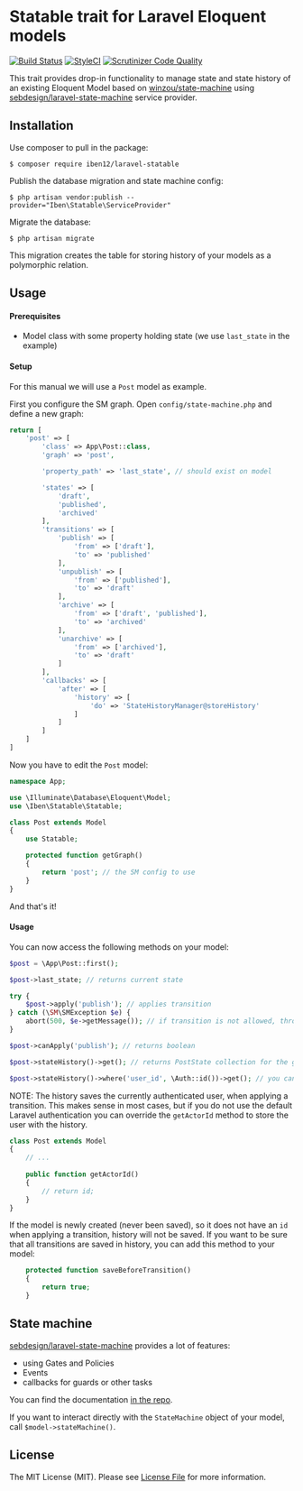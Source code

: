 # Statable trait for Laravel Eloquent models

[![Build Status](https://travis-ci.org/iben12/laravel-statable.svg?branch=master)](https://travis-ci.org/iben12/laravel-statable)
[![StyleCI](https://github.styleci.io/repos/158932879/shield?branch=master)](https://github.styleci.io/repos/158932879)
[![Scrutinizer Code Quality](https://scrutinizer-ci.com/g/iben12/laravel-statable/badges/quality-score.png?b=master)](https://scrutinizer-ci.com/g/iben12/laravel-statable/?branch=master)

This trait provides drop-in functionality to manage state and state history of an existing Eloquent Model based on [winzou/state-machine](https://github.com/winzou/state-machine) using [sebdesign/laravel-state-machine](https://github.com/sebdesign/laravel-state-machine) service provider.

## Installation

Use composer to pull in the package:
```
$ composer require iben12/laravel-statable
```
Publish the database migration and state machine config:
```
$ php artisan vendor:publish --provider="Iben\Statable\ServiceProvider"
```
Migrate the database:
```
$ php artisan migrate
```
This migration creates the table for storing history of your models as a polymorphic relation.

## Usage

#### Prerequisites
* Model class with some property holding state (we use `last_state` in the example)

#### Setup

For this manual we will use a `Post` model as example.

First you configure the SM graph. Open `config/state-machine.php` and define a new graph:
```php
return [
    'post' => [
        'class' => App\Post::class,
        'graph' => 'post',

        'property_path' => 'last_state', // should exist on model

        'states' => [
            'draft',
            'published',
            'archived'
        ],
        'transitions' => [
            'publish' => [
                'from' => ['draft'],
                'to' => 'published'
            ],
            'unpublish' => [
                'from' => ['published'],
                'to' => 'draft'
            ],
            'archive' => [
                'from' => ['draft', 'published'],
                'to' => 'archived'
            ],
            'unarchive' => [
                'from' => ['archived'],
                'to' => 'draft'
            ]
        ],
        'callbacks' => [
            'after' => [
                'history' => [
                    'do' => 'StateHistoryManager@storeHistory'
                ]
            ]
        ]
    ]
]

```

Now you have to edit the `Post` model:
```php
namespace App;

use \Illuminate\Database\Eloquent\Model;
use \Iben\Statable\Statable;

class Post extends Model
{
    use Statable;

    protected function getGraph()
    {
    	return 'post'; // the SM config to use
    }
}
```

And that's it!

#### Usage
You can now access the following methods on your model:
```php
$post = \App\Post::first();

$post->last_state; // returns current state

try {
    $post->apply('publish'); // applies transition
} catch (\SM\SMException $e) {
    abort(500, $e->getMessage()); // if transition is not allowed, throws exception
}

$post->canApply('publish'); // returns boolean

$post->stateHistory()->get(); // returns PostState collection for the given Post

$post->stateHistory()->where('user_id', \Auth::id())->get(); // you can query history as any Eloquent relation
```

NOTE: The history saves the currently authenticated user, when applying a transition. This makes sense in most cases, but if you do not use the default Laravel authentication you can override the `getActorId` method to store the user with the history.

```php
class Post extends Model
{
    // ...
	
    public function getActorId()
    {
        // return id;
    }
}
```
If the model is newly created (never been saved), so it does not have an `id` when applying
a transition, history will not be saved. If you want to be sure that all transitions
are saved in history, you can add this method to your model:
```php
    protected function saveBeforeTransition()
    {
        return true;
    }
```

## State machine

[sebdesign/laravel-state-machine](https://github.com/sebdesign/laravel-state-machine)
provides a lot of features:
* using Gates and Policies
* Events
* callbacks for guards or other tasks

You can find the documentation [in the repo](https://github.com/sebdesign/laravel-state-machine).

If you want to interact directly with the `StateMachine` object of your model, call `$model->stateMachine()`.

## License

The MIT License (MIT). Please see [License File](LICENSE.md) for more information.
